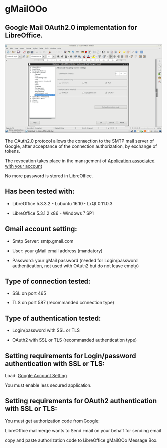 # gMailOOo

## Google Mail OAuth2.0 implementation for LibreOffice.

![gMailOOo screenshot](gMailOOo.png)


The OAuth2.0 protocol allows the connection to the SMTP mail server of Google, after acceptance of the connection authorization, by exchange of tokens.

The revocation takes place in the management of [Application associated with your account](https://myaccount.google.com/security?utm_source=OGB#connectedapps)

No more password is stored in LibreOffice.

## Has been tested with:
	
* LibreOffice 5.3.3.2 - Lubuntu 16.10 -  LxQt 0.11.0.3

* LibreOffice 5.3.1.2 x86 - Windows 7 SP1

## Gmail account setting: 

* Smtp Server: smtp.gmail.com

* User: your gMail email address (mandatory)

* Password: your gMail password (needed for Login/password authentication, not used with OAuth2 but do not leave empty)

## Type of connection tested:

* SSL on port 465

* TLS on port 587 (recommanded connection type)

## Type of authentication tested:

* Login/password  with SSL or TLS

* OAuth2 with SSL or TLS (recommanded authentication type)

## Setting requirements for Login/password authentication with SSL or TLS:

Load: [Google Account Setting](https://myaccount.google.com/security?utm_source=OGB#connectedapps)

You must enable less secured application.

## Setting requirements for OAuth2 authentication with SSL or TLS:

You must get authorization code from Google:

LibreOffice mailmerge wants to Send email on your behalf for sending email

copy and paste authorization code to LibreOffice gMailOOo Message Box.
